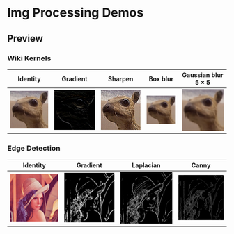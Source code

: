 # Img Processing Demos


## Preview
### Wiki Kernels
| Identity                                     | Gradient                                          | Sharpen                                           | Box blur                                          | Gaussian blur 5 × 5                                    |   
| :--------------:                             | :--------------:                                  | :--------------:                                  | :--------------:                                  | :--------------:                                       |   
| <img src="outputs/wiki-kernels/img.png"  width="240px" /> | <img src="outputs/wiki-kernels/gradient.png"  width="240px" /> | <img src="outputs/wiki-kernels/sharpen.png"  width="240px" />  | <img src="outputs/wiki-kernels/box-blur.png"  width="240px" /> | <img src="outputs/wiki-kernels/gaussian-blur.png"  width="240px" /> |   




### Edge Detection
| Identity                                     | Gradient                                          | Laplacian                                           | Canny                                                                                               |
| :--------------:                             | :--------------:                                  | :--------------:                                  | :--------------:                                                                                      |
| <img src="assets/lenna.png"  width="240px" /> | <img src="outputs/edge-detection/gradients.png"  width="240px" /> | <img src="outputs/edge-detection/laplacian.png"  width="240px" />  | <img src="outputs/edge-detection/canny.png"  width="240px" /> |